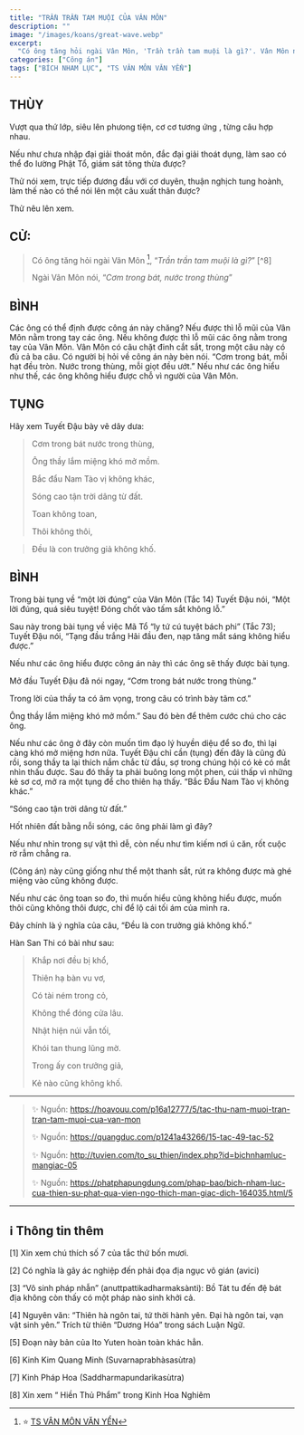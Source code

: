 ```yaml
---
title: "TRẦN TRẦN TAM MUỘI CỦA VÂN MÔN"
description: ""
image: "/images/koans/great-wave.webp"
excerpt: 
  "Có ông tăng hỏi ngài Vân Môn, 'Trần trần tam muội là gì?'. Vân Môn nói, 'Cơm trong bát, nước trong thùng'"
categories: ["Công án"]
tags: ["BÍCH NHAM LỤC", "TS VÂN MÔN VĂN YỂN"]
---
```


## THÙY

Vượt qua thứ lớp, siêu lên phưong tiện, cơ cơ tương ứng , từng câu hợp nhau.

Nếu như chưa nhập đại giải thoát môn, đắc đại giải thoát dụng, làm sao có thể đo lường Phật Tổ, giám sát tông thừa được? 

Thử nói xem, trực tiếp đương đầu với cơ duyên, thuận nghịch tung hoành, làm thế nào có thể nói lên một câu xuất thân được? 

Thử nêu lên xem. 

## CỬ:

>  Có ông tăng hỏi ngài Vân Môn [^1], “_Trần trần tam muội là gì?_” [^8] 
> 
> Ngài Vân Môn nói, “_Cơm trong bát, nước trong thùng_”

## BÌNH

Các ông có thể định được công án này chăng? Nếu được thì lỗ mũi của Vân Môn nằm trong tay các ông. Nếu không được thì lỗ mũi các ông nằm trong tay của Vân Môn. Vân Môn có câu chặt đinh cắt sắt, trong một câu này có đủ cả ba câu. Có người bị hỏi về công án này bèn nói. “Cơm trong bát, mỗi hạt đều tròn. Nước trong thùng, mỗi giọt đều ướt.” Nếu như các ông hiểu như thế, các ông không hiểu được chỗ vì người của Vân Môn.

## TỤNG

Hãy xem Tuyết Đậu bày vẽ dây dưa:

> Cơm trong bát nước trong thùng,
>
> Ông thầy lắm miệng khó mở mồm.
>
> Bắc đẩu Nam Tào vị không khác,
>
> Sóng cao tận trời dâng từ đất.
>
> Toan không toan,
>
> Thôi không thôi,

> Đều là con trưởng giả không khố.

## BÌNH

Trong bài tụng về “một lời đúng” của Vân Môn (Tắc 14) Tuyết Đậu nói, “Một lời đúng, quá siêu tuyệt! Đóng chốt vào tấm sắt không lỗ.” 

Sau này trong bài tụng về việc Mã Tổ “ly tứ cú tuyệt bách phi” (Tắc 73); Tuyết Đậu nói, “Tạng đầu trắng Hãi đầu đen, nạp tăng mắt sáng không hiểu được.” 

Nếu như các ông hiểu được công án này thì các ông sẽ thấy được bài tụng.

Mở đầu Tuyết Đậu đã nói ngay, “Cơm trong bát nước trong thùng.” 

Trong lời của thầy ta có âm vọng, trong câu có trình bày tâm cơ.” 

Ông thầy lắm miệng khó mở mồm.” Sau đó bèn để thêm cước chú cho các ông. 

Nếu như các ông ở đây còn muốn tìm đạo lý huyền diệu để so đo, thì lại càng khó mở miệng hơn nữa. Tuyết Đậu chỉ cần (tụng) đến đây là cũng đủ rồi, song thầy ta lại thích nắm chắc từ đầu, sợ trong chúng hội có kẻ có mắt nhìn thấu được. Sau đó thầy ta phải buông long một phen, cúi thấp vì những kẻ sơ cơ, mở ra một tụng để cho thiên hạ thấy. “Bắc Đẩu Nam Tào vị không khác.”

“Sóng cao tận trời dâng từ đất.” 

Hốt nhiên đất bằng nỗi sóng, các ông phải làm gì đây? 

Nếu như nhìn trong sự vật thì dễ, còn nếu như tìm kiếm nơi ú căn, rốt cuộc rờ rẫm chẳng ra. 

(Công án) này cũng giống như thể một thanh sắt, rút ra không được mà ghé miệng vào cũng không được. 

Nếu như các ông toan so đo, thì muốn hiểu cũng không hiểu được, muốn thôi cũng không thôi được, chỉ để lộ cái tối ám của mình ra. 

Đây chính là ý nghĩa của câu, “Đều là con trưởng giả không khố.”

Hàn San Thi có bài như sau:

> Khắp nơi đều bị khổ,
>
> Thiên hạ bàn vu vơ,
>
> Có tài ném trong cỏ,
>
> Không thể đóng cửa lâu.
>
> Nhật hiện núi vẫn tối,
>
> Khói tan thung lũng mờ.
>
> Trong ấy con trưởng giả,
>
> Kẻ nào cũng không khố.

***

> ✨ Nguồn: https://hoavouu.com/p16a12777/5/tac-thu-nam-muoi-tran-tran-tam-muoi-cua-van-mon
>
> ✨ Nguồn: https://quangduc.com/p1241a43266/15-tac-49-tac-52
>
> ✨ Nguồn: http://tuvien.com/to_su_thien/index.php?id=bichnhamluc-mangiac-05
>
> ✨ Nguồn: https://phatphapungdung.com/phap-bao/bich-nham-luc-cua-thien-su-phat-qua-vien-ngo-thich-man-giac-dich-164035.html/5

***

## ℹ️ Thông tin thêm

[^1]: ⭐️ <a href="https://blog.phapthihoi.org/gt-member/ts-van-mon-van-yen/" target="_blank">TS VÂN MÔN VĂN YỂN</a>

[1] Xin xem chú thích số 7 của tắc thứ bốn mươi.

[2] Có nghĩa là gây ác nghiệp đến phải đọa địa ngục vô gián (avici)

[3] “Vô sinh pháp nhẫn” (anuttpattikadharmaksànti): Bồ Tát tu đến đệ bát địa không còn thấy có một pháp nào sinh khởi cả.

[4] Nguyên văn: “Thiên hà ngôn tai, tứ thời hành yên. Đại hà ngôn tai, vạn vật sinh yên.” Trích từ thiên “Dương Hóa” trong sách Luận Ngữ.

[5] Đoạn này bản của Ito Yuten hoàn toàn khác hẳn.

[6] Kinh Kim Quang Minh (Suvarnaprabhàsasùtra)

[7] Kinh Pháp Hoa (Saddharmapundarìkasùtra)

[8] Xin xem “ Hiền Thủ Phẩm” trong Kinh Hoa Nghiêm
